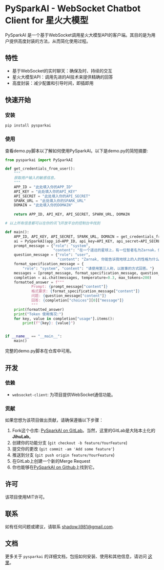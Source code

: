 # PySparkAI - WebSocket Chatbot Client for 星火大模型

PySparkAI 是一个基于WebSocket调用星火大模型API的客户端。其目的是为用户提供高度封装的方法，从而简化使用过程。

## 特性

- 基于WebSocket的实时聊天：确保及时、持续的交互
- 星火大模型API：调用先进的AI技术来提供精确的回答
- 高度封装：减少配置和引导时间，即插即用

## 快速开始

### 安装

```bash
pip install pysparkai
```

### 使用

查看demo.py脚本以了解如何使用PySparkAI。以下是demo.py的简短摘要:

```python
from pysparkai import PySparkAI

def get_credentials_from_user():
    """
    获取用户输入的敏感信息。
    """
    APP_ID = "此处填入你的APP_ID"
    API_KEY = "此处填入你的API_KEY"
    API_SECRET = "此处填入你的API_SECRET"
    SPARK_URL = "此处填入你的SPARK_URL"
    DOMAIN = "此处填入你的DOMAIN"
	
    return APP_ID, API_KEY, API_SECRET, SPARK_URL, DOMAIN

# 以上所有信息都可以在你的讯飞开放平台的控制台中找到

def main():
    APP_ID, API_KEY, API_SECRET, SPARK_URL, DOMAIN = get_credentials_from_user()
    ai = PySparkAI(app_id=APP_ID, api_key=API_KEY, api_secret=API_SECRET, spark_url=SPARK_URL, domain=DOMAIN)
    prompt_message = {"role": "system",
                      "content": "在一个遥远的星球上，有一位智者名为Zarnak，他对于人类世界有着深厚的了解。"}
    question_message = {"role": "user",
                        "content": "Zarnak, 你能告诉我地球上的人的性格为什么多种多样吗？"}
    format_specification_message = {
        "role": "system", "content": "请使用第三人称，以故事的方式回答。"}
    messages = [prompt_message, format_specification_message, question_message]
    completion = ai.chat(messages, temperature=0.3, max_tokens=200)
    formatted_answer = f"""
            Prompt: {prompt_message["content"]}
            格式要求: {format_specification_message["content"]}
            问题: {question_message["content"]}
            回答: {completion["choices"][0]["message"]}
            """
    print(formatted_answer)
    print("Token 使用情况:")
    for key, value in completion["usage"].items():
        print(f"{key}: {value}")


if __name__ == "__main__":
    main()

```

完整的demo.py脚本在仓库中可用。

## 开发

### 依赖

- `websocket-client`: 为项目提供WebSocket通信功能。

### 贡献

如果您想为该项目做出贡献，请确保遵循以下步骤：

1. Fork这个仓库: [PySparkAI on GitLab](https://jihulab.com/lichman0405/sparkai.git)。当然，这里的GitLab是大陆本土化的**JihuLab**。
2. 创建你的功能分支 (`git checkout -b feature/YourFeature`)
3. 提交你的更改 (`git commit -am 'Add some feature'`)
4. 推送到分支 (`git push origin feature/YourFeature`)
5. 在GitLab上创建一个新的Merge Request
6. 你也能够在[PySparkAI on Github](https://github.com/lichman0405/pysparkai.git)上找到它。

## 许可

该项目使用MIT许可。

## 联系

如有任何问题或建议，请联系 [shadow.li981@gmail.com](mailto:shadow.li981@gmail.com).

## 文档

更多关于 `pysparkai` 的详细文档，包括如何安装、使用和其他信息，请访问 [这里](./docs/index.md)。
